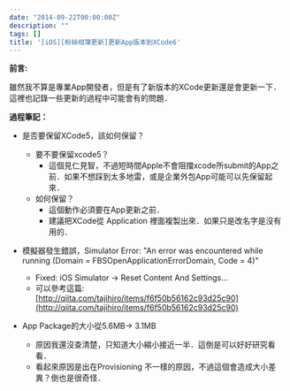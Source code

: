 ```yaml
---
date: "2014-09-22T00:00:00Z"
description: ""
tags: []
title: '[iOS][粉絲相簿更新]更新App版本到XCode6'
---
```


**前言:**

雖然我不算是專業App開發者，但是有了新版本的XCode更新還是會更新一下．這裡也記錄一些更新的過程中可能會有的問題．

**過程筆記：**

- 是否要保留XCode5，該如何保留？
    -  要不要保留xcode5？
        - 這個見仁見智，不過短時間Apple不會阻擋xcode所submit的App之前．如果不想踩到太多地雷，或是企業外包App可能可以先保留起來．
    - 如何保留？ 
        - 這個動作必須要在App更新之前．
        - 建議把XCode從 Application 裡面複製出來．如果只是改名字是沒有用的．
        
- 模擬器發生錯誤，Simulator Error: "An error was encountered while running (Domain = FBSOpenApplicationErrorDomain, Code = 4)"
    - Fixed: iOS Simulator -> Reset Content And Settings…
    - 可以參考這篇: [http://qiita.com/tajihiro/items/f6f50b56162c93d25c90](http://qiita.com/tajihiro/items/f6f50b56162c93d25c90)

- App Package的大小從5.6MB-> 3.1MB
    - 原因我還沒查清楚，只知道大小縮小接近一半．這倒是可以好好研究看看．
    - 看起來原因是出在Provisioning 不一樣的原因，不過這個會造成大小差異？倒也是很奇怪．
    



    


        
    
